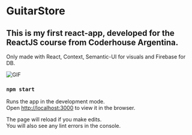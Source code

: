 # GuitarStore

## This is my first react-app, developed for the ReactJS course from Coderhouse Argentina.

Only made with React, Context, Semantic-UI for visuals and Firebase for DB.

![GIF](https://media.giphy.com/media/UckCx9ItGNzHBXuzYm/giphy.gif)

### `npm start`

Runs the app in the development mode.\
Open [http://localhost:3000](http://localhost:3000) to view it in the browser.

The page will reload if you make edits.\
You will also see any lint errors in the console.
